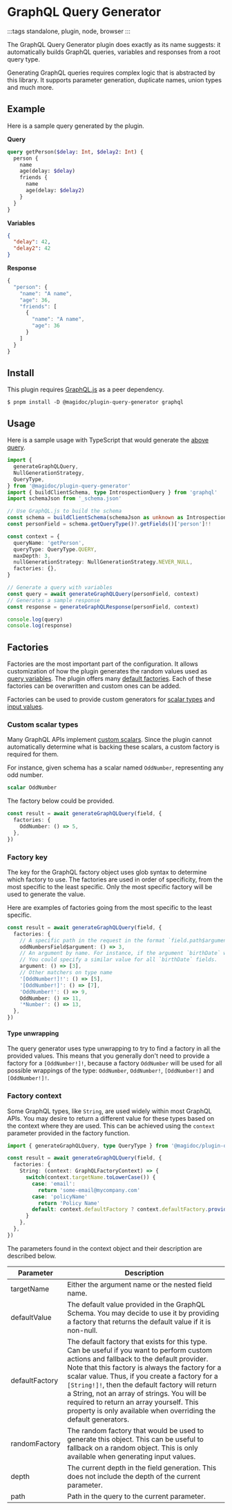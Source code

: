 # GraphQL Query Generator

:::tags
standalone, plugin, node, browser
:::

The GraphQL Query Generator plugin does exactly as its name suggests: it automatically builds GraphQL queries, variables and responses from a root query type.

Generating GraphQL queries requires complex logic that is abstracted by this library. It supports parameter generation, duplicate names, union types and much more.

## Example

Here is a sample query generated by the plugin.

**Query**

```graphql
query getPerson($delay: Int, $delay2: Int) {
  person {
    name
    age(delay: $delay)
    friends {
      name
      age(delay: $delay2)
    }
  }
}
```

**Variables**

```json
{
  "delay": 42,
  "delay2": 42
}
```

**Response**

```javascript
{
  "person": {
    "name": "A name",
    "age": 36,
    "friends": [
      {
        "name": "A name",
        "age": 36
      }
    ]
  }
}
```

## Install

This plugin requires [GraphQL.js](https://www.npmjs.com/package/graphql) as a peer dependency.

```shell-session
$ pnpm install -D @magidoc/plugin-query-generator graphql
```

## Usage

Here is a sample usage with TypeScript that would generate the [above query](#example).

```typescript
import {
  generateGraphQLQuery,
  NullGenerationStrategy,
  QueryType,
} from '@magidoc/plugin-query-generator'
import { buildClientSchema, type IntrospectionQuery } from 'graphql'
import schemaJson from '_schema.json'

// Use GraphQL.js to build the schema
const schema = buildClientSchema(schemaJson as unknown as IntrospectionQuery)
const personField = schema.getQueryType()?.getFields()['person']!!

const context = {
  queryName: 'getPerson',
  queryType: QueryType.QUERY,
  maxDepth: 3,
  nullGenerationStrategy: NullGenerationStrategy.NEVER_NULL,
  factories: {},
}

// Generate a query with variables
const query = await generateGraphQLQuery(personField, context)
// Generates a sample response
const response = generateGraphQLResponse(personField, context)

console.log(query)
console.log(response)
```

## Factories

Factories are the most important part of the configuration. It allows customization of how the plugin generates the random values used as [query variables](https://graphql.org/learn/queries/#variables). The plugin offers many [default factories](https://github.com/pelletier197/magidoc/blob/main/packages/plugins/query-generator/src/generator/defaultFactories.ts). Each of these factories can be overwritten and custom ones can be added.

Factories can be used to provide custom generators for [scalar types](https://graphql.org/learn/schema/#scalar-types) and [input values](https://graphql.org/learn/schema/#input-types).

### Custom scalar types

Many GraphQL APIs implement [custom scalars](https://www.apollographql.com/docs/apollo-server/schema/custom-scalars/). Since the plugin cannot automatically determine what is backing these scalars, a custom factory is required for them.

For instance, given schema has a scalar named `OddNumber`, representing any odd number.

```graphql
scalar OddNumber
```

The factory below could be provided.

```typescript
const result = await generateGraphQLQuery(field, {
  factories: {
    OddNumber: () => 5,
  },
})
```

### Factory key

The key for the GraphQL factory object uses glob syntax to determine which factory to use. The factories are used in order of specificity, from the most specific to the least specific. Only the most specific factory will be used to generate the value.

Here are examples of factories going from the most specific to the least specific.

```typescript
const result = await generateGraphQLQuery(field, {
  factories: {
    // A specific path in the request in the format `field.path$argument.path`
    oddNumbersField$argument: () => 3,
    // An argument by name. For instance, if the argument `birthDate` was used often in your API
    // You could specify a similar value for all `birthDate` fields.
    argument: () => [3],
    // Other matchers on type name
    '[OddNumber!]!': () => [5],
    '[OddNumber!]': () => [7],
    'OddNumber!': () => 9,
    OddNumber: () => 11,
    '*Number': () => 13,
  },
})
```

#### Type unwrapping

The query generator uses type unwrapping to try to find a factory in all the provided values. This means that you generally don't need to provide a factory for a `[OddNumber!]!`, because a factory `OddNumber` will be used for all possible wrappings of the type: `OddNumber`, `OddNumber!`, `[OddNumber!]` and `[OddNumber!]!`.

### Factory context

Some GraphQL types, like `String`, are used widely within most GraphQL APIs. You may desire to return a different value for these types based on the context where they are used. This can be achieved using the `context` parameter provided in the factory function.

```typescript
import { generateGraphQLQuery, type QueryType } from '@magidoc/plugin-query-generator'

const result = await generateGraphQLQuery(field, {
  factories: {
    String: (context: GraphQLFactoryContext) => {
      switch(context.targetName.toLowerCase()) {
        case: 'email':
          return 'some-email@mycompany.com'
        case: 'policyName'
          return 'Policy Name'
        default: context.defaultFactory ? context.defaultFactory.provide() : 'abc'
      }
    },
  },
})
```

The parameters found in the context object and their description are described below.

<!-- prettier-ignore -->
| Parameter      | Description |
|----------------|-------------|
| targetName     | Either the argument name or the nested field name. |
| defaultValue   | The default value provided in the GraphQL Schema. You may decide to use it by providing a factory that returns the default value if it is non-null. |
| defaultFactory | The default factory that exists for this type. Can be useful if you want to perform custom actions and fallback to the default provider. Note that this factory is always the factory for a scalar value. Thus, if you create a factory for a `[String!]!`, then the default factory will return a String, not an array of strings. You will be required to return an array yourself. This property is only available when overriding the default generators. |
| randomFactory  | The random factory that would be used to generate this object. This can be useful to fallback on a random object. This is only available when generating input values. |
| depth          | The current depth in the field generation. This does not include the depth of the current parameter. |
| path           | Path in the query to the current parameter. |
